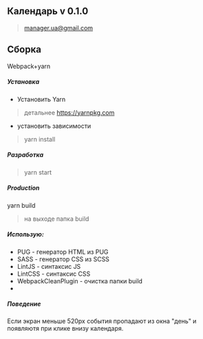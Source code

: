 ## Календарь v 0.1.0

> manager.ua@gmail.com

## Сборка
Webpack+yarn

##### Установка
* Установить Yarn
>детальнее https://yarnpkg.com
* установить зависимости
>yarn install

##### Разработка
> yarn start

##### Production
yarn build
>на выходе папка build

##### Использую:
* PUG - генератор HTML из PUG
* SASS - генератор СSS из SCSS
* LintJS - синтаксис JS
* LintCSS - синтаксис CSS
* WebpackCleanPlugin - очистка папки build
* 
##### Поведение
Если экран меньше 520px события пропадают из окна "день" и появляютя при клике внизу календаря.


